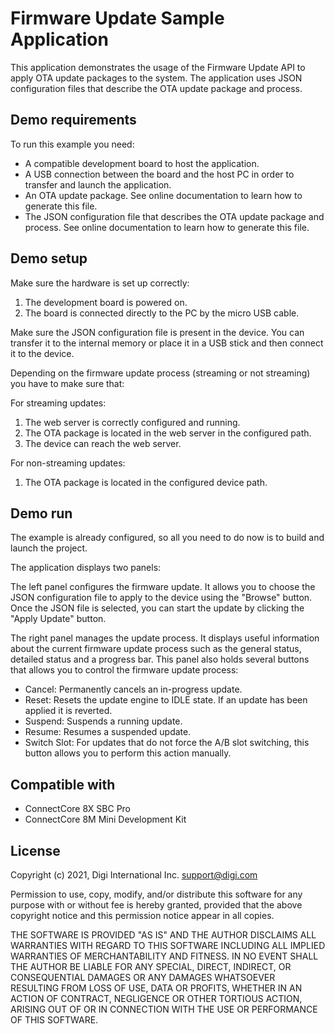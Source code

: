 Firmware Update Sample Application
=========================================

This application demonstrates the usage of the Firmware Update API to apply
OTA update packages to the system. The application uses JSON configuration
files that describe the OTA update package and process.

Demo requirements
-----------------

To run this example you need:

* A compatible development board to host the application.
* A USB connection between the board and the host PC in order to transfer and
  launch the application.
* An OTA update package. See online documentation to learn how to generate this
  file.
* The JSON configuration file that describes the OTA update package and process.
  See online documentation to learn how to generate this file.

Demo setup
----------

Make sure the hardware is set up correctly:

1. The development board is powered on.
2. The board is connected directly to the PC by the micro USB cable.

Make sure the JSON configuration file is present in the device. You can transfer
it to the internal memory or place it in a USB stick and then connect it to the
device.

Depending on the firmware update process (streaming or not streaming) you have to
make sure that:

For streaming updates:

1. The web server is correctly configured and running.
2. The OTA package is located in the web server in the configured path.
3. The device can reach the web server.

For non-streaming updates:

1. The OTA package is located in the configured device path.

Demo run
--------

The example is already configured, so all you need to do now is to build and
launch the project.

The application displays two panels:

The left panel configures the firmware update. It allows you to choose the JSON
configuration file to apply to the device using the "Browse" button. Once the
JSON file is selected, you can start the update by clicking the "Apply Update"
button.

The right panel manages the update process. It displays useful information about
the current firmware update process such as the general status, detailed status
and a progress bar. This panel also holds several buttons that allows you to
control the firmware update process:

* Cancel: Permanently cancels an in-progress update.
* Reset: Resets the update engine to IDLE state. If an update has been applied it
is reverted.
* Suspend: Suspends a running update.
* Resume: Resumes a suspended update.
* Switch Slot: For updates that do not force the A/B slot switching, this button
allows you to perform this action manually.

Compatible with
---------------

* ConnectCore 8X SBC Pro
* ConnectCore 8M Mini Development Kit

License
-------

Copyright (c) 2021, Digi International Inc. <support@digi.com>

Permission to use, copy, modify, and/or distribute this software for any
purpose with or without fee is hereby granted, provided that the above
copyright notice and this permission notice appear in all copies.

THE SOFTWARE IS PROVIDED "AS IS" AND THE AUTHOR DISCLAIMS ALL WARRANTIES
WITH REGARD TO THIS SOFTWARE INCLUDING ALL IMPLIED WARRANTIES OF
MERCHANTABILITY AND FITNESS. IN NO EVENT SHALL THE AUTHOR BE LIABLE FOR
ANY SPECIAL, DIRECT, INDIRECT, OR CONSEQUENTIAL DAMAGES OR ANY DAMAGES
WHATSOEVER RESULTING FROM LOSS OF USE, DATA OR PROFITS, WHETHER IN AN
ACTION OF CONTRACT, NEGLIGENCE OR OTHER TORTIOUS ACTION, ARISING OUT OF
OR IN CONNECTION WITH THE USE OR PERFORMANCE OF THIS SOFTWARE.
